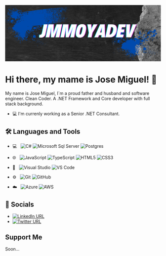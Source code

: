 <img src="https://github.com/jmmoyadev/jmmoyadev/blob/main/jmmoyadev_gh_header.png" alt="banner that says jmmoyadev">

# Hi there, my mame is Jose Miguel! 👋

My name is Jose Miguel, I´m a proud father and husband and software engineer. Clean Coder. A .NET Framework and Core developer with full stack background.

- :computer: I'm currenly working as a Senior .NET Consultant.

<!--
**jmmoyadev/jmmoyadev** is a ✨ _special_ ✨ repository because its `README.md` (this file) appears on your GitHub profile.

Here are some ideas to get you started:

- 🔭 I’m currently working on ...
- 🌱 I’m currently learning ...
- 👯 I’m looking to collaborate on ...
- 🤔 I’m looking for help with ...
- 💬 Ask me about ...
- 📫 How to reach me: ...
- 😄 Pronouns: ...
- ⚡ Fun fact: ...
-->

## :hammer_and_wrench: Languages and Tools
<!--
<a href="https://dotnet.microsoft.com/" target="_blank" rel="noreferrer"><img src="/icons/icons8-.net-framework.svg" alt=".NET"/></a>
<a href="https://docs.microsoft.com/en-us/dotnet/csharp/" target="_blank" rel="noreferrer"><img src="/icons/icons8-c-sharp-logo.svg" alt="C#"/></a> 
<a href="https://developer.mozilla.org/en-US/docs/Web/JavaScript" target="_blank" rel="noreferrer"><img src="/icons/icons8-javascript.svg" alt="JavaScript"/></a> 
<a href="https://www.typescriptlang.org/" target="_blank" rel="noreferrer"><img src="/icons/icons8-typescript.svg" alt="TypeScript"/></a> 
<a href="https://developer.mozilla.org/en-US/docs/Glossary/HTML5" target="_blank" rel="noreferrer"><img src="/icons/icons8-html5.svg" alt="HTML5"/></a> 
<a href="https://nodejs.org/en/" target="_blank" rel="noreferrer"><img src="/icons/icons8-nodejs.svg" alt="NodeJS"/></a> 
<a href="https://azure.microsoft.com/" target="_blank" rel="noreferrer"><img src="/icons/icons8-azure.svg" alt="Azure"/></a> 
<a href="https://www.microsoft.com/es-es/sql-server/" target="_blank" rel="noreferrer"><img src="/icons/icons8-microsoft-sql-server.svg" alt="SQL Server"/></a> 
<a href="https://www.postgresql.org/" target="_blank" rel="noreferrer"><img src="/icons/icons8-postgresql.svg" alt="PostgreSQL"/></a> 
-->
- 💻 &nbsp;
![C#](https://img.shields.io/badge/C%23-7B1FA2.svg?style=flat&logo=csharp&logoColor=white)
![Microsoft Sql Server](https://img.shields.io/badge/-Sql%20Server-CC2927?style=flat&logo=microsoft-sql-server&logoColor=ffffff)
![Postgres](https://img.shields.io/badge/postgres-%23316192.svg?style=flat&logo=postgresql&logoColor=white)

- 🌐 &nbsp;
![JavaScript](https://img.shields.io/badge/-JavaScript-%23F7DF1C?style=flat&logo=javascript&logoColor=000000&labelColor=%23F7DF1C&color=%23FFCE5A)
![TypeScript](https://shields.io/badge/TypeScript-3178C6?logo=TypeScript&logoColor=FFF&style=flat)
![HTML5](https://img.shields.io/badge/-HTML5-%23E44D27?style=flat&logo=html5&logoColor=ffffff)
![CSS3](https://img.shields.io/badge/-CSS3-%231572B6?style=flat&logo=css3)

- 🔧 &nbsp;
![Visual Studio](https://img.shields.io/badge/Visual%20Studio-5C2D91.svg?style=flat&logo=visual-studio&logoColor=white)
![VS Code](http://img.shields.io/badge/-VS%20Code-007ACC?style=flat&logo=visual-studio-code&logoColor=ffffff)

- ⚙️ &nbsp;
![Git](https://img.shields.io/badge/git-%23F05033.svg?style=flat&logo=git&logoColor=white)
![GitHub](https://img.shields.io/badge/github-%23121011.svg?style=flat&logo=github&logoColor=white)

- ☁️ &nbsp;
![Azure](https://img.shields.io/badge/azure-%230072C6.svg?style=flat&logo=microsoftazure&logoColor=white)
![AWS](https://img.shields.io/badge/AWS-%23FF9900.svg?style=flat&logo=amazon-aws&logoColor=white)


## 💬 Socials
<!--<p>
  <a href="https://linkedin.com/in/jmmoyadev" target="_blank"><img src="https://img.shields.io/badge/Connect-blue?logo=LinkedIn&style=flat"/></a>
  <a href="https://twitter.com/jmmoyadev" target="_blank"><img alt="X (formerly Twitter) Follow" src="https://img.shields.io/badge/Follow-white?logo=x&logoColor=black&style=flat"></a>
</p>-->

<!--[![LinkedIn URL](https://img.shields.io/badge/LinkedIn-0077B5?logo=LinkedIn&style=flat)](https://linkedin.com/in/jmmoyadev)-->
<!--[![LinkedIn URL](https://img.shields.io/badge/LinkedIn-0077B5?logo=LinkedIn&style=flat-square)](https://linkedin.com/in/jmmoyadev)-->
<!--[![LinkedIn URL](https://img.shields.io/badge/LinkedIn-0077B5?logo=LinkedIn&style=plastic)](https://linkedin.com/in/jmmoyadev)-->
- [![LinkedIn URL](https://img.shields.io/badge/LinkedIn-0077B5?logo=LinkedIn&style=flat)](https://linkedin.com/in/jmmoyadev)  
- [![Twitter URL](https://img.shields.io/badge/twitter-white?logo=x&logoColor=black&style=flat)](https://twitter.com/jmmoyadev)
<!--[![LinkedIn URL](https://img.shields.io/badge/LinkedIn-0077B5?logo=LinkedIn&style=social)](https://linkedin.com/in/jmmoyadev)-->

<!--[![Twitter URL](https://img.shields.io/badge/twitter-1d9cf0?logo=x&logoColor=black&style=flat)](https://twitter.com/jmmoyadev)-->
<!--[![Twitter URL](https://img.shields.io/badge/twitter-1d9cf0?logo=x&logoColor=black&style=flat-square)](https://twitter.com/jmmoyadev)-->
<!--[![Twitter URL](https://img.shields.io/badge/twitter-1d9cf0?logo=x&logoColor=black&style=plastic)](https://twitter.com/jmmoyadev)-->

<!--[![Twitter URL](https://img.shields.io/badge/twitter-1d9cf0?logo=x&logoColor=black&style=social)](https://twitter.com/jmmoyadev)-->


## Support Me
Soon...



<!--[![jmmoyadev's GitHub stats](https://github-readme-stats.vercel.app/api?username=jmmoyadev)](https://github.com/jmmoyadev/github-readme-stats)-->

